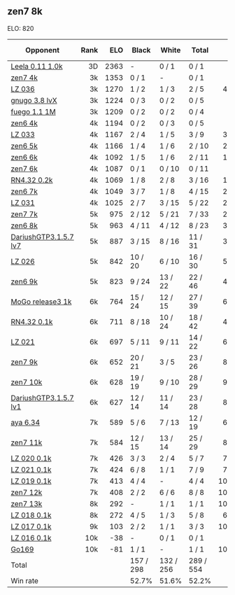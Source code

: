 ## zen7 8k ##

ELO: 820

Opponent | Rank | ELO | Black | White | Total | Win rate
---------|-----:|----:|-------|-------|-------|-------:
[Leela 0.11 1.0k](Leela%200.11%201.0k.md) | 3D | 2363 | - | 0 / 1 | 0 / 1 | 0.0%
[zen7 4k](zen7%204k.md) | 3k | 1353 | 0 / 1 | - | 0 / 1 | 0.0%
[LZ 036](LZ%20036.md) | 3k | 1270 | 1 / 2 | 1 / 3 | 2 / 5 | 40.0%
[gnugo 3.8 lvX](gnugo%203.8%20lvX.md) | 3k | 1224 | 0 / 3 | 0 / 2 | 0 / 5 | 0.0%
[fuego 1.1 1M](fuego%201.1%201M.md) | 3k | 1209 | 0 / 2 | 0 / 2 | 0 / 4 | 0.0%
[zen6 4k](zen6%204k.md) | 4k | 1194 | 0 / 2 | 0 / 3 | 0 / 5 | 0.0%
[LZ 033](LZ%20033.md) | 4k | 1167 | 2 / 4 | 1 / 5 | 3 / 9 | 33.3%
[zen6 5k](zen6%205k.md) | 4k | 1166 | 1 / 4 | 1 / 6 | 2 / 10 | 20.0%
[zen6 6k](zen6%206k.md) | 4k | 1092 | 1 / 5 | 1 / 6 | 2 / 11 | 18.2%
[zen7 6k](zen7%206k.md) | 4k | 1087 | 0 / 1 | 0 / 10 | 0 / 11 | 0.0%
[RN4.32 0.2k](RN4.32%200.2k.md) | 4k | 1069 | 1 / 8 | 2 / 8 | 3 / 16 | 18.8%
[zen6 7k](zen6%207k.md) | 4k | 1049 | 3 / 7 | 1 / 8 | 4 / 15 | 26.7%
[LZ 031](LZ%20031.md) | 4k | 1025 | 2 / 7 | 3 / 15 | 5 / 22 | 22.7%
[zen7 7k](zen7%207k.md) | 5k | 975 | 2 / 12 | 5 / 21 | 7 / 33 | 21.2%
[zen6 8k](zen6%208k.md) | 5k | 963 | 4 / 11 | 4 / 12 | 8 / 23 | 34.8%
[DariushGTP3.1.5.7 lv7](DariushGTP3.1.5.7%20lv7.md) | 5k | 887 | 3 / 15 | 8 / 16 | 11 / 31 | 35.5%
[LZ 026](LZ%20026.md) | 5k | 842 | 10 / 20 | 6 / 10 | 16 / 30 | 53.3%
[zen6 9k](zen6%209k.md) | 5k | 823 | 9 / 24 | 13 / 22 | 22 / 46 | 47.8%
[MoGo release3 1k](MoGo%20release3%201k.md) | 6k | 764 | 15 / 24 | 12 / 15 | 27 / 39 | 69.2%
[RN4.32 0.1k](RN4.32%200.1k.md) | 6k | 711 | 8 / 18 | 10 / 24 | 18 / 42 | 42.9%
[LZ 021](LZ%20021.md) | 6k | 697 | 5 / 11 | 9 / 11 | 14 / 22 | 63.6%
[zen7 9k](zen7%209k.md) | 6k | 652 | 20 / 21 | 3 / 5 | 23 / 26 | 88.5%
[zen7 10k](zen7%2010k.md) | 6k | 628 | 19 / 19 | 9 / 10 | 28 / 29 | 96.6%
[DariushGTP3.1.5.7 lv1](DariushGTP3.1.5.7%20lv1.md) | 6k | 627 | 12 / 14 | 11 / 14 | 23 / 28 | 82.1%
[aya 6.34](aya%206.34.md) | 7k | 589 | 5 / 6 | 7 / 13 | 12 / 19 | 63.2%
[zen7 11k](zen7%2011k.md) | 7k | 584 | 12 / 15 | 13 / 14 | 25 / 29 | 86.2%
[LZ 020 0.1k](LZ%20020%200.1k.md) | 7k | 426 | 3 / 3 | 2 / 4 | 5 / 7 | 71.4%
[LZ 021 0.1k](LZ%20021%200.1k.md) | 7k | 424 | 6 / 8 | 1 / 1 | 7 / 9 | 77.8%
[LZ 019 0.1k](LZ%20019%200.1k.md) | 7k | 413 | 4 / 4 | - | 4 / 4 | 100.0%
[zen7 12k](zen7%2012k.md) | 7k | 408 | 2 / 2 | 6 / 6 | 8 / 8 | 100.0%
[zen7 13k](zen7%2013k.md) | 8k | 292 | - | 1 / 1 | 1 / 1 | 100.0%
[LZ 018 0.1k](LZ%20018%200.1k.md) | 8k | 272 | 4 / 5 | 1 / 3 | 5 / 8 | 62.5%
[LZ 017 0.1k](LZ%20017%200.1k.md) | 9k | 103 | 2 / 2 | 1 / 1 | 3 / 3 | 100.0%
[LZ 016 0.1k](LZ%20016%200.1k.md) | 10k | -38 | - | 0 / 1 | 0 / 1 | 0.0%
[Go169](Go169.md) | 10k | -81 | 1 / 1 | - | 1 / 1 | 100.0%
Total | | | 157 / 298 | 132 / 256 | 289 / 554 | 
Win rate| | | 52.7% | 51.6% | 52.2% | 
